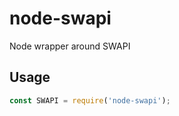 # node-swapi 

Node wrapper around SWAPI

## Usage

```javascript
const SWAPI = require('node-swapi');
```